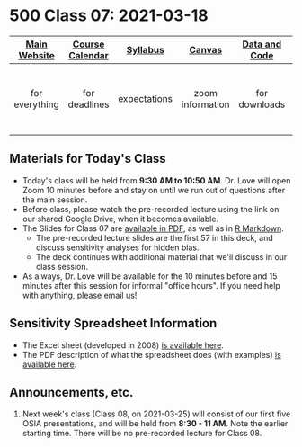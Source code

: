 # 500 Class 07: 2021-03-18

[Main Website](https://thomaselove.github.io/500/) | [Course Calendar](https://thomaselove.github.io/500/calendar.html) | [Syllabus](https://thomaselove.github.io/500-2021-syllabus/) | [Canvas](https://canvas.case.edu) | [Data and Code](https://github.com/THOMASELOVE/500-data) | Need Help?
:-----------: | :--------------: | :----------: | :---------: | :-------------: | :-----------: 
for everything | for deadlines | expectations | zoom information | for downloads | email `500-help` at `case dot edu`

## Materials for Today's Class

- Today's class will be held from **9:30 AM to 10:50 AM**. Dr. Love will open Zoom 10 minutes before and stay on until we run out of questions after the main session.
- Before class, please watch the pre-recorded lecture using the link on our shared Google Drive, when it becomes available.
- The Slides for Class 07 are [available in PDF](https://github.com/THOMASELOVE/500-2021/blob/master/classes/class07/500_2021_slides07.pdf), as well as in [R Markdown](https://github.com/THOMASELOVE/500-2021/blob/master/classes/class07/500_2021_slides07.Rmd).
    - The pre-recorded lecture slides are the first 57 in this deck, and discuss sensitivity analyses for hidden bias. 
    - The deck continues with additional material that we'll discuss in our class session.
- As always, Dr. Love will be available for the 10 minutes before and 15 minutes after this session for informal "office hours". If you need help with anything, please email us!

## Sensitivity Spreadsheet Information

- The Excel sheet (developed in 2008) [is available here](https://github.com/THOMASELOVE/500-2021/blob/master/classes/class07/sensitivityspreadsheet_2008.xls).
- The PDF description of what the spreadsheet does (with examples) [is available here](https://github.com/THOMASELOVE/500-2021/blob/master/classes/class07/sensitivitydocumentation_2008.pdf).

## Announcements, etc.

1. Next week's class (Class 08, on 2021-03-25) will consist of our first five OSIA presentations, and will be held from **8:30 - 11 AM**. Note the earlier starting time. There will be no pre-recorded lecture for Class 08.


